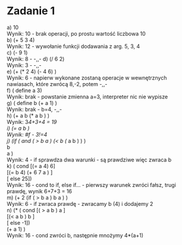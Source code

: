 # Zadanie 1
a) 10   
Wynik: 10 - brak operacji, po prostu wartość liczbowa 10    
b) (+ 5 3 4)    
Wynik: 12 - wywołanie funkcji dodawania z arg. 5, 3, 4  
c) (- 9 1)  
Wynik: 8 - -,,- 
d) (/ 6 2)  
Wynik: 3 - -,,-     
e) (+ (* 2 4) (- 4 6) )  
Wynik: 6 - napierw wykonane zostaną operacje w wewnętrznych nawiasach, które zwrócą 8,-2, potem -,,-        
f) ( define a 3)    
Wynik: brak - powstanie zmienna a=3, interpreter nic nie wypisze    
g) ( define b (+ a 1) )     
Wynik: brak - b=4, -,,-     
h) (+ a b (* a b ) )        
Wynik: 3*4+3+4 = 19     
i) (= a b )     
Wynik: #f - 3!=4        
j) (if ( and ( > b a ) (< b (* a b ) ) )        
b               
a )             
Wynik: 4 - if sprawdza dwa warunki - są prawdziwe więc zwraca b          
k) ( cond [(= a 4) 6]       
[(= b 4) (+ 6 7 a ) ]       
[ else 25])     
Wynik: 16 - cond to if, else if... - pierwszy warunek zwróci fałsz, trugi prawdę, wynik 6+7+3 = 16      
m) (+ 2 (if ( > b a ) b a ) )       
Wynik: 6 - if zwraca prawdę - zwracamy b (4) i dodajemy 2       
n) (* ( cond [( > a b ) a ]     
[(< a b ) b ]       
[ else -1])     
(+ a 1) )       
Wynik: 16 - cond zwróci b, następnie mnożymy 4*(a+1)        